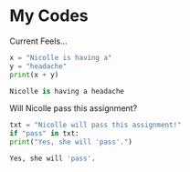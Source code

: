# My Codes 

Current Feels...

```python
x = "Nicolle is having a"
y = "headache"
print(x + y)

Nicolle is having a headache

```
Will Nicolle pass this assignment?

```python
txt = "Nicolle will pass this assignment!"
if "pass" in txt:
print("Yes, she will 'pass'.")

Yes, she will 'pass'.


